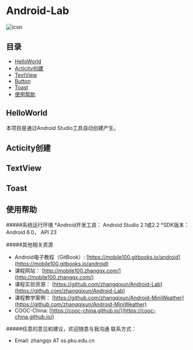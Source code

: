 # Android-Lab
![icon](http://mobile100.zhangqx.com/assets/images/lp.png)
## 目录
* [HelloWorld](#HelloWorld)
* [Acticity创建](#Activity创建)
* [TextView](#TextView)
* [Button](#Button)
* [Toast](#Toast)
* [使用帮助](#使用帮助)

<a name="HelloWorld"></a>
## HelloWorld
本项目是通过Android Studio工具自动创建产生。

<a name="Acticity创建"></a>
## Acticity创建




<a name="TextView"></a>
## TextView



<a name="Toast"></a>
## Toast


<a name="使用帮助"></a>
## 使用帮助
#####系统运行环境
*Android开发工具： Android Studio 2.1或2.2 
*SDK版本：Android 6.0， API 23

#####其他相关资源
* Android电子教程（GitBook）: [https://mobile100.gitbooks.io/android](https://mobile100.gitbooks.io/android)
* 课程网站： [http://mobile100.zhangqx.com/](http://mobile100.zhangqx.com/)
* 课程实验资源： [https://github.com/zhangqixun/Android-Lab](https://github.com/zhangqixun/Android-Lab)
* 课程教学案例： [https://github.com/zhangqixun/Android-MiniWeather](https://github.com/zhangqixun/Android-MiniWeather)
* COOC-China: [https://cooc-china.github.io/](https://cooc-china.github.io/)

#####任意的意见和建议，欢迎随意与我沟通
联系方式：

* Email: zhangqx AT ss.pku.edu.cn
